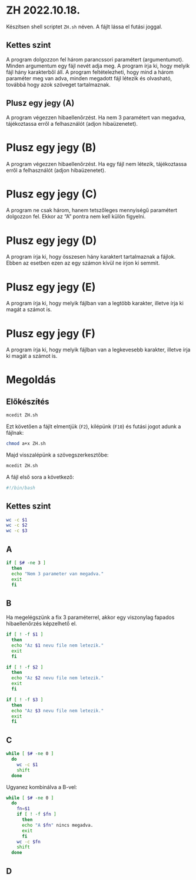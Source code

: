 # ZH 2022.10.18.

Készítsen shell scriptet `ZH.sh` néven. A fájlt lássa el futási joggal.

## Kettes szint

A program dolgozzon fel három parancssori paramétert (argumentumot). Minden argumentum
egy fájl nevét adja meg. A program írja ki, hogy melyik fájl hány karakterből áll. A
program feltételezheti, hogy mind a három paraméter meg van adva, minden megadott fájl
létezik és olvasható, továbbá hogy azok szöveget tartalmaznak.

## Plusz egy jegy (A)

A program végezzen hibaellenőrzést. Ha nem 3 paramétert van megadva, tájékoztassa erről
a felhasználót (adjon hibaüzenetet).

# Plusz egy jegy (B)

A program végezzen hibaellenőrzést. Ha egy fájl nem létezik, tájékoztassa erről a
felhasználót (adjon hibaüzenetet).

# Plusz egy jegy (C)

A program ne csak három, hanem tetszőleges mennyiségű paramétert dolgozzon fel. Ekkor
az “A” pontra nem kell külön figyelni.

# Plusz egy jegy (D)

A program írja ki, hogy összesen hány karaktert tartalmaznak a fájlok. Ebben az esetben
ezen az egy számon kívül ne írjon ki semmit.

# Plusz egy jegy (E)

A program írja ki, hogy melyik fájlban van a legtöbb karakter, illetve írja ki magát a
számot is.

# Plusz egy jegy (F)

A program írja ki, hogy melyik fájlban van a legkevesebb karakter, illetve írja ki magát
a számot is.

# Megoldás

## Előkészíŧés

```bash
mcedit ZH.sh
```

Ezt követően a fájlt elmentjük (`F2`), kilépünk (`F10`) és futási jogot adunk a fájlnak:

```bash
chmod a+x ZH.sh
```

Majd visszalépünk a szövegszerkesztőbe:

```bash
mcedit ZH.sh
```

A fájl első sora a következő:

```bash
#!/bin/bash
```

## Kettes szint

```bash
wc -c $1
wc -c $2
wc -c $3
```

## A

```bash
if [ $# -ne 3 ]
  then
  echo "Nem 3 parameter van megadva."
  exit
  fi
```

## B

Ha megelégszünk a fix 3 paraméterrel, akkor egy viszonylag fapados hibaellenőrzés
képzelhető el.

```bash
if [ ! -f $1 ]
  then
  echo "Az $1 nevu file nem letezik."
  exit
  fi

if [ ! -f $2 ]
  then
  echo "Az $2 nevu file nem letezik."
  exit
  fi

if [ ! -f $3 ]
  then
  echo "Az $3 nevu file nem letezik."
  exit
  fi
```

## C

```bash
while [ $# -ne 0 ]
  do
    wc -c $1
    shift
  done
```

Ugyanez kombinálva a B-vel:

```bash
while [ $# -ne 0 ]
  do
    fn=$1
    if [ ! -f $fn ]
      then
      echo "A $fn" nincs megadva.
      exit
      fi
    wc -c $fn
    shift
  done
```

## D



